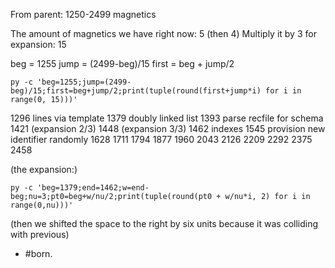 From parent: 1250-2499  magnetics

The amount of magnetics we have right now: 5 (then 4)
Multiply it by 3 for expansion: 15


beg = 1255
jump = (2499-beg)/15
first = beg + jump/2

```
py -c 'beg=1255;jump=(2499-beg)/15;first=beg+jump/2;print(tuple(round(first+jump*i) for i in range(0, 15)))'
```


1296 lines via template
1379 doubly linked list
1393 parse recfile for schema
1421 (expansion 2/3)
1448 (expansion 3/3)
1462 indexes
1545 provision new identifier randomly
1628
1711
1794
1877
1960
2043
2126
2209
2292
2375
2458


(the expansion:)
```
py -c 'beg=1379;end=1462;w=end-beg;nu=3;pt0=beg+w/nu/2;print(tuple(round(pt0 + w/nu*i, 2) for i in range(0,nu)))'
```
(then we shifted the space to the right by six units because it was colliding with previous)


  - #born.
